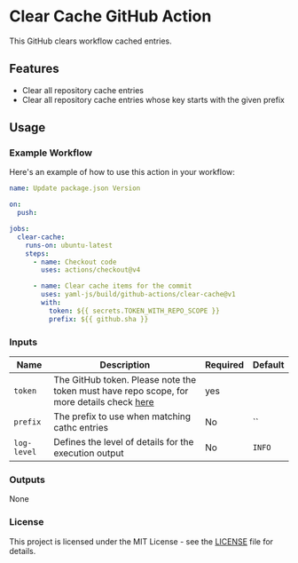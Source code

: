 # Clear Cache GitHub Action

This GitHub clears workflow cached entries.

## Features

- Clear all repository cache entries
- Clear all repository cache entries whose key starts with the given prefix

## Usage

### Example Workflow

Here's an example of how to use this action in your workflow:

```yaml
name: Update package.json Version

on:
  push:

jobs:
  clear-cache:
    runs-on: ubuntu-latest
    steps:
      - name: Checkout code
        uses: actions/checkout@v4

      - name: Clear cache items for the commit
        uses: yaml-js/build/github-actions/clear-cache@v1
        with:
          token: ${{ secrets.TOKEN_WITH_REPO_SCOPE }}
          prefix: ${{ github.sha }}
```

### Inputs

| Name        | Description                                           | Required | Default          |
|-------------|-------------------------------------------------------|----------|------------------|
| `token`     | The GitHub token. Please note the token must have repo scope, for more details check [here](https://docs.github.com/en/rest/actions/cache?apiVersion=2022-11-28#delete-a-github-actions-cache-for-a-repository-using-a-cache-id')         | yes      |                  |
| `prefix`    | The prefix to use when matching cathc entries         | No       | ``               |
| `log-level` | Defines the level of details for the execution output | No       | `INFO`           |


### Outputs

None

### License

This project is licensed under the MIT License - see the [LICENSE](./../../LICENSE) file for details.
